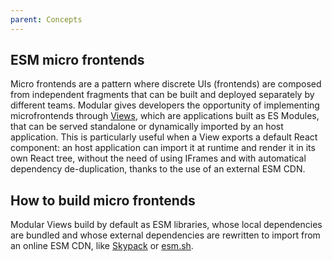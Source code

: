 ```yaml
---
parent: Concepts
---
```


## ESM micro frontends

Micro frontends are a pattern where discrete UIs (frontends) are composed from
independent fragments that can be built and deployed separately by different
teams. Modular gives developers the opportunity of implementing microfrontends
through [Views](../building-apps/esm-views.md), which are applications built as
ES Modules, that can be served standalone or dynamically imported by an host
application. This is particularly useful when a View exports a default React
component: an host application can import it at runtime and render it in its own
React tree, without the need of using IFrames and with automatical dependency
de-duplication, thanks to the use of an external ESM CDN.

## How to build micro frontends

Modular Views build by default as ESM libraries, whose local dependencies are
bundled and whose external dependencies are rewritten to import from an online
ESM CDN, like [Skypack](https://www.skypack.dev/) or [esm.sh](https://esm.sh/).
